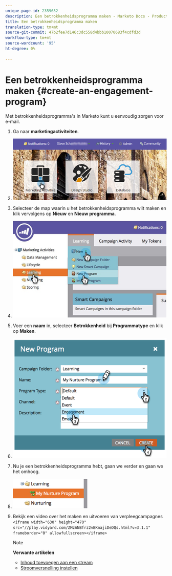 ```yaml
---
unique-page-id: 2359652
description: Een betrokkenheidsprogramma maken - Marketo Docs - Productdocumentatie
title: Een betrokkenheidsprogramma maken
translation-type: tm+mt
source-git-commit: 47b2fee7d146c3dc558d4bbb10070683f4cdfd3d
workflow-type: tm+mt
source-wordcount: '95'
ht-degree: 0%

---
```



# Een betrokkenheidsprogramma maken {#create-an-engagement-program}

Met betrokkenheidsprogramma&#39;s in Marketo kunt u eenvoudig zorgen voor e-mail.

1. Ga naar **marketingactiviteiten**.
1. ![](assets/login-marketing-activities.png)

1. Selecteer de map waarin u het betrokkenheidsprogramma wilt maken en klik vervolgens op **Nieuw** en **Nieuw programma**.
1. ![](assets/newprogramlifecycle.jpg)

1. Voer een **naam** in, selecteer **Betrokkenheid** bij **Programmatype** en klik op **Maken**.
1. ![](assets/image2014-9-15-15-3a35-3a32.png)

1. Nu je een betrokkenheidsprogramma hebt, gaan we verder en gaan we het omhoog.
1. ![](assets/image2014-9-15-15-3a35-3a38.png)

1. Bekijk een video over het maken en uitvoeren van verpleegcampagnes
   `<iframe width="630" height="470" src="//play.vidyard.com/ZMzANBfrz2vBKnajiDeDQs.html?v=3.1.1" frameborder="0" allowfullscreen></iframe>`

   >[!NOTE]
   >
   >**Verwante artikelen**
   >
   >    
   >    
   >    * [Inhoud toevoegen aan een stream](add-content-to-a-stream.md)
   >    * [Stroomversnelling instellen](../../../../product-docs/email-marketing/drip-nurturing/engagement-program-streams/set-stream-cadence.md)



